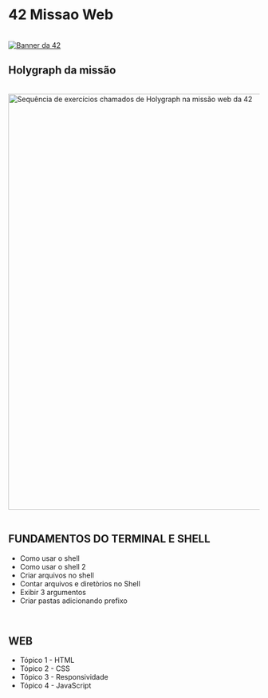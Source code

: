 <h1> 42 Missao Web</h1>
<br>
<a href="https://www.42sp.org.br/geral-missao-web">
<img src="https://github.com/RenWro/42Missao/assets/134458911/897a58b9-979a-4821-936d-e7a8157f229e" alt="Banner da 42">
</a>
<br>
<h2>Holygraph da missão</h2>
<br>
<img width="834" src="https://github.com/RenWro/42Missao/assets/134458911/40e40a03-fa33-48a1-b499-611a49fe6b01" alt="Sequência de exercícios chamados de Holygraph na missão web da 42" style="display: block; margin: auto;">
<br>
<h2> FUNDAMENTOS DO TERMINAL E SHELL </h2>
<ul>
  <li>Como usar o shell</li>
  <li>Como usar o shell 2 </li>
  <li>Criar arquivos no shell</li>
  <li>Contar arquivos e diretòrios no Shell</li>
  <li>Exibir 3 argumentos</li>
  <li>Criar pastas adicionando prefixo</li>
</ul>
<br>
<h2> WEB </h2>
<ul>
  <li>Tópico 1 - HTML</li>
  <li>Tópico 2 - CSS</li>
  <li>Tópico 3 - Responsividade</li>
  <li>Tópico 4 - JavaScript</li>
</ul>
